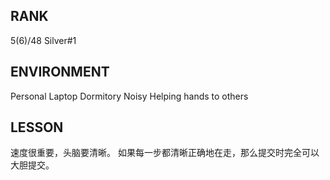 ## RANK

5(6)/48 Silver\#1

## ENVIRONMENT

Personal Laptop
Dormitory
Noisy
Helping hands to others

## LESSON

速度很重要，头脑要清晰。
如果每一步都清晰正确地在走，那么提交时完全可以大胆提交。

